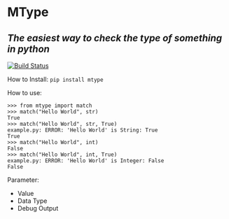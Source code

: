 # MType
## _The easiest way to check the type of something in python_


[![Build Status](https://travis-ci.org/joemccann/dillinger.svg?branch=master)](https://pypi.org/project/mtype/)

How to Install:
``` pip install mtype ```

How to use:
``` 
>>> from mtype import match
>>> match("Hello World", str)
True 
>>> match("Hello World", str, True)
example.py: ERROR: 'Hello World' is String: True
True 
>>> match("Hello World", int)
False
>>> match("Hello World", int, True)
example.py: ERROR: 'Hello World' is Integer: False
False
```

Parameter:
- Value
- Data Type
- Debug Output